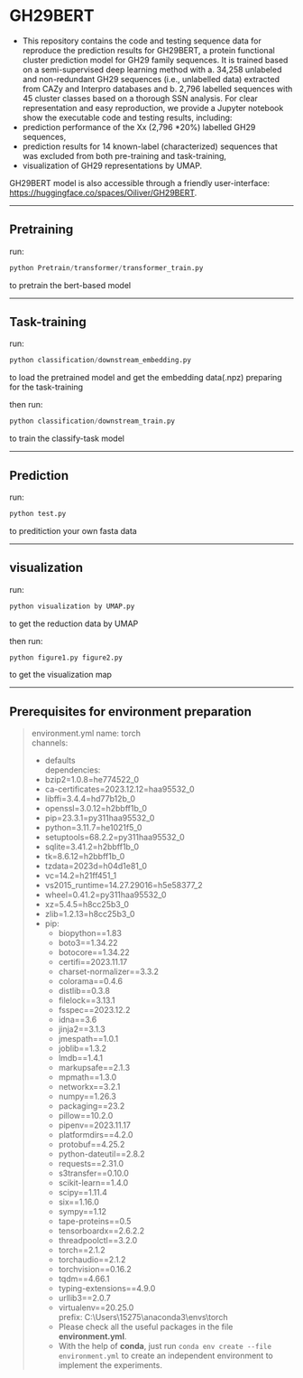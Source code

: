 # GH29BERT

- This repository contains the code and testing sequence data for reproduce the prediction results for GH29BERT, a protein functional cluster prediction model for GH29 family sequences. It is trained based on a semi-supervised deep learning method with a. 34,258 unlabeled and non-redundant GH29 sequences (i.e., unlabelled data) extracted from CAZy and Interpro databases and b. 2,796 labelled sequences with 45 cluster classes based on a thorough SSN analysis.
  For clear representation and easy reproduction, we provide a Jupyter notebook show the executable code and testing results, including:  
- prediction performance of the Xx (2,796 *20\%) labelled GH29 sequences,
- prediction results for 14 known-label (characterized) sequences that was excluded from both pre-training and task-training,
- visualization of GH29 representations by UMAP.

GH29BERT model is also accessible through a friendly user-interface: https://huggingface.co/spaces/Oiliver/GH29BERT.  

---



## Pretraining

run:

```python
python Pretrain/transformer/transformer_train.py
```

to pretrain the bert-based model

---



## Task-training

run:

```python
python classification/downstream_embedding.py
```

to load the pretrained model and get the embedding data(.npz) preparing for the task-training

then run:

```python
python classification/downstream_train.py
```

to train the classify-task model

---



## Prediction

run:

```python
python test.py
```

to preditiction your own fasta data

---



## visualization

run:

```python
python visualization by UMAP.py
```

to get the reduction data by UMAP

then run:

```python
python figure1.py figure2.py
```

to get the visualization map





---



## Prerequisites for environment preparation

> environment.yml
> name: torch  
> channels:  
> 
> - defaults  
>   dependencies:  
> - bzip2=1.0.8=he774522_0  
> - ca-certificates=2023.12.12=haa95532_0  
> - libffi=3.4.4=hd77b12b_0  
> - openssl=3.0.12=h2bbff1b_0  
> - pip=23.3.1=py311haa95532_0  
> - python=3.11.7=he1021f5_0  
> - setuptools=68.2.2=py311haa95532_0  
> - sqlite=3.41.2=h2bbff1b_0  
> - tk=8.6.12=h2bbff1b_0  
> - tzdata=2023d=h04d1e81_0  
> - vc=14.2=h21ff451_1  
> - vs2015_runtime=14.27.29016=h5e58377_2  
> - wheel=0.41.2=py311haa95532_0  
> - xz=5.4.5=h8cc25b3_0  
> - zlib=1.2.13=h8cc25b3_0  
> - pip:  
>   - biopython==1.83  
>   - boto3==1.34.22  
>   - botocore==1.34.22  
>   - certifi==2023.11.17  
>   - charset-normalizer==3.3.2  
>   - colorama==0.4.6  
>   - distlib==0.3.8  
>   - filelock==3.13.1  
>   - fsspec==2023.12.2  
>   - idna==3.6  
>   - jinja2==3.1.3  
>   - jmespath==1.0.1  
>   - joblib==1.3.2  
>   - lmdb==1.4.1  
>   - markupsafe==2.1.3  
>   - mpmath==1.3.0  
>   - networkx==3.2.1  
>   - numpy==1.26.3  
>   - packaging==23.2  
>   - pillow==10.2.0  
>   - pipenv==2023.11.17  
>   - platformdirs==4.2.0  
>   - protobuf==4.25.2  
>   - python-dateutil==2.8.2  
>   - requests==2.31.0  
>   - s3transfer==0.10.0  
>   - scikit-learn==1.4.0  
>   - scipy==1.11.4  
>   - six==1.16.0  
>   - sympy==1.12  
>   - tape-proteins==0.5  
>   - tensorboardx==2.6.2.2  
>   - threadpoolctl==3.2.0  
>   - torch==2.1.2  
>   - torchaudio==2.1.2  
>   - torchvision==0.16.2  
>   - tqdm==4.66.1  
>   - typing-extensions==4.9.0  
>   - urllib3==2.0.7  
>   - virtualenv==20.25.0  
>     prefix: C:\Users\15275\anaconda3\envs\torch
>   - Please check all the useful packages in the file **environment.yml**.  
>   - With the help of **conda**, just run `conda env create --file environment.yml` to create an independent environment to implement the experiments.
